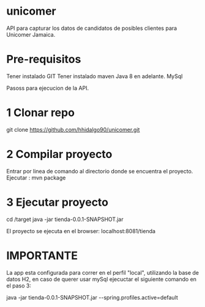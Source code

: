 # unicomer
API para capturar los datos de candidatos de posibles clientes para Unicomer Jamaica.

# Pre-requisitos

Tener instalado GIT
Tener instalado maven
Java 8 en adelante.
MySql

Pasoss para ejecucion de la API.

# 1 Clonar repo

git clone https://github.com/hhidalgo90/unicomer.git

# 2 Compilar proyecto

Entrar por linea de comando al directorio donde se encuentra el proyecto.
Ejecutar : mvn package

# 3 Ejecutar proyecto

cd /target
java -jar tienda-0.0.1-SNAPSHOT.jar

El proyecto se ejecuta en el browser: localhost:8081/tienda

# IMPORTANTE

La app esta configurada para correr en el perfil "local", utilizando la base de datos H2, en caso de querer usar mySql 
ejecuctar el siguiente comando en el paso 3:

java -jar tienda-0.0.1-SNAPSHOT.jar --spring.profiles.active=default